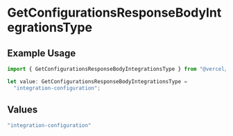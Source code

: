 # GetConfigurationsResponseBodyIntegrationsType

## Example Usage

```typescript
import { GetConfigurationsResponseBodyIntegrationsType } from "@vercel/sdk/models/getconfigurationsop.js";

let value: GetConfigurationsResponseBodyIntegrationsType =
  "integration-configuration";
```

## Values

```typescript
"integration-configuration"
```